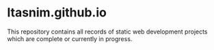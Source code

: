 # ltasnim.github.io

This repository contains all records of static web development projects which are complete or currently in progress. 
